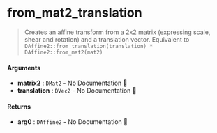 # from\_mat2\_translation

>  Creates an affine transform from a 2x2 matrix (expressing scale, shear and rotation) and a
>  translation vector.
>  Equivalent to
>  `DAffine2::from_translation(translation) * DAffine2::from_mat2(mat2)`

#### Arguments

- **matrix2** : `DMat2` \- No Documentation 🚧
- **translation** : `DVec2` \- No Documentation 🚧

#### Returns

- **arg0** : `DAffine2` \- No Documentation 🚧